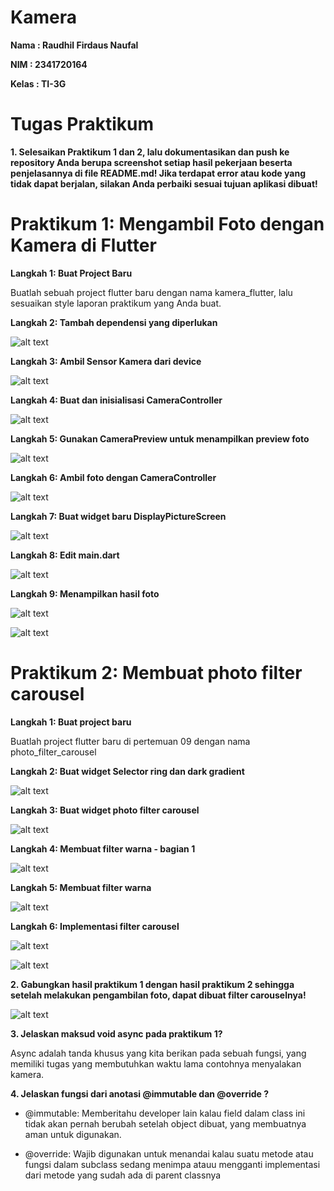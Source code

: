 # Kamera

**Nama : Raudhil Firdaus Naufal** 

**NIM : 2341720164**  

**Kelas : TI-3G**

# Tugas Praktikum

**1. Selesaikan Praktikum 1 dan 2, lalu dokumentasikan dan push ke repository Anda berupa screenshot setiap hasil pekerjaan beserta penjelasannya di file README.md! Jika terdapat error atau kode yang tidak dapat berjalan, silakan Anda perbaiki sesuai tujuan aplikasi dibuat!**

# Praktikum 1: Mengambil Foto dengan Kamera di Flutter

**Langkah 1: Buat Project Baru**

Buatlah sebuah project flutter baru dengan nama kamera_flutter, lalu sesuaikan style laporan praktikum yang Anda buat.

**Langkah 2: Tambah dependensi yang diperlukan**

![alt text](img/image1.png)

**Langkah 3: Ambil Sensor Kamera dari device**

![alt text](img/image2.png)

**Langkah 4: Buat dan inisialisasi CameraController**

![alt text](img/image3.png)

**Langkah 5: Gunakan CameraPreview untuk menampilkan preview foto**

![alt text](img/image4.png)

**Langkah 6: Ambil foto dengan CameraController**

![alt text](img/image5.png)

**Langkah 7: Buat widget baru DisplayPictureScreen**

![alt text](img/image6.png)

**Langkah 8: Edit main.dart**

![alt text](img/image7.png)

**Langkah 9: Menampilkan hasil foto**

![alt text](img/image8.png)

![alt text](img/image9.png)

# Praktikum 2: Membuat photo filter carousel

**Langkah 1: Buat project baru**

Buatlah project flutter baru di pertemuan 09 dengan nama photo_filter_carousel

**Langkah 2: Buat widget Selector ring dan dark gradient**

![alt text](img/image10.png)

**Langkah 3: Buat widget photo filter carousel**    

![alt text](img/image11.png)

**Langkah 4: Membuat filter warna - bagian 1**

![alt text](img/image12.png)

**Langkah 5: Membuat filter warna**

![alt text](img/image13.png)

**Langkah 6: Implementasi filter carousel**

![alt text](img/image14.png)

![alt text](img/image15.png)

**2. Gabungkan hasil praktikum 1 dengan hasil praktikum 2 sehingga setelah melakukan pengambilan foto, dapat dibuat filter carouselnya!**

![alt text](img/image16.png)

**3. Jelaskan maksud void async pada praktikum 1?**

Async adalah tanda khusus yang kita berikan pada sebuah fungsi, yang memiliki tugas yang membutuhkan waktu lama contohnya menyalakan kamera.

**4. Jelaskan fungsi dari anotasi @immutable dan @override ?**

- @immutable: Memberitahu developer lain kalau field dalam class ini tidak akan pernah berubah setelah object dibuat, yang membuatnya aman untuk digunakan.

- @override: Wajib digunakan untuk menandai kalau suatu metode atau fungsi dalam subclass sedang menimpa atauu mengganti implementasi dari metode yang sudah ada di parent classnya
